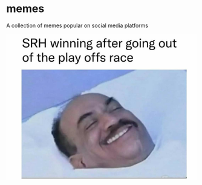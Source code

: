 # memes
A collection of memes popular on social media platforms 

![Meme1](https://github.com/shubrahgupta/memes/blob/main/WhatsApp%20Image%202021-10-06%20at%2011.25.56%20PM.jpeg?raw=true "Huehue")
